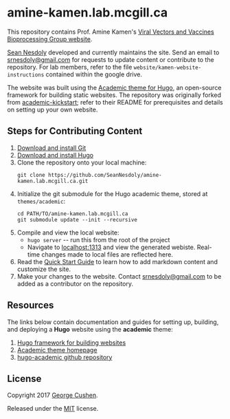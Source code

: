 # amine-kamen.lab.mcgill.ca

This repository contains Prof. Amine Kamen's [Viral Vectors and Vaccines
Bioprocessing Group website](http://amine-kamen.lab.mcgill.ca/).

[Sean Nesdoly](https://github.com/SeanNesdoly) developed and currently maintains
the site. Send an email to srnesdoly@gmail.com for requests to update content or
contribute to the repository. For lab members, refer to the file
`website/kamen-website-instructions` contained within the google drive.

The website was built using the [Academic theme for
Hugo](https://themes.gohugo.io/academic/), an open-source framework for building
static websites. The repository was originally forked from
[academic-kickstart](https://github.com/sourcethemes/academic-kickstart); refer
to their README for prerequisites and details on setting up your own website.

## Steps for Contributing Content

1. [Download and install Git](https://git-scm.com/downloads)
2. [Download and install Hugo](https://gohugo.io/getting-started/installing/#quick-install)
3. Clone the repository onto your local machine:
    ```
    git clone https://github.com/SeanNesdoly/amine-kamen.lab.mcgill.ca.git
    ```
4. Initialize the git submodule for the Hugo academic theme, stored at `themes/academic`:
    ```
    cd PATH/TO/amine-kamen.lab.mcgill.ca
    git submodule update --init --recursive
    ```
5. Compile and view the local website:
    - `hugo server` -- run this from the root of the project
    - Navigate to [localhost:1313](http://localhost:1313) and view the generated
      webiste. Real-time changes made to local files are reflected here.
6. Read the [Quick Start Guide](https://sourcethemes.com/academic/docs/) to
   learn how to add markdown content and customize the site.
7. Make your changes to the website. Contact srnesdoly@gmail.com to be added as
   a contributor on the repository.

## Resources

The links below contain documentation and guides for setting up, building, and
deploying a **Hugo** website using the **academic** theme:

1. [Hugo framework for building websites](https://gohugo.io/)
2. [Academic theme homepage](https://sourcethemes.com/academic/)
3. [hugo-academic github repository](https://github.com/gcushen/hugo-academic/)

## License

Copyright 2017 [George Cushen](https://georgecushen.com).

Released under the [MIT](https://github.com/sourcethemes/academic-kickstart/blob/master/LICENSE.md) license.
